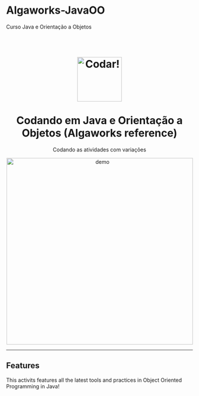 # Algaworks-JavaOO
Curso Java e Orientação a Objetos
<h1 align="center">
<br>
  <img src="" alt="Codar!" width="120">
<br>
<br>
Codando em Java e Orientação a Objetos (Algaworks reference)
</h1>

<p align="center">Codando as atividades com variações</p>

[//]: # (Add your gifs/images here:)
<div>
  <center>
  <img src="https://img1.gratispng.com/20190329/rk/kisspng-java-computer-icons-scalable-vector-graphics-clip-pratham-thukral-5c9d985baabe51.6495537015538320276994.jpg" alt="demo" height="503">
  </center>
</div>

<hr />

## Features
[//]: # (Add the features of your project here:)
This activits features all the latest tools and practices in Object Oriented Programming in Java!
